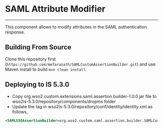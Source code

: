 # SAML Attribute Modifier
---
This component allows to modify attributes in the SAML authentication response.

## Building From Source

Clone this repository first (`https://github.com/mefarazath/SAMLCustomAssertionBuilder.git`) and use Maven install to build
`mvn clean install`.

## Deploying to IS 5.3.0

* Copy org.wso2.custom.extensions.saml.assertion.builder-1.0.0.jar file to wso2is-5.3.0/repository/components/dropins
 folder
* Update the <SAMLSSOAssertionBuilder> tag in wso2is-5.3.0/repository/conf/identity/identity.xml as follows,
````xml
<SAMLSSOAssertionBuilder>org.wso2.custom.saml.assertion.builder.SAMLCustomAssertionBuilder</SAMLSSOAssertionBuilder>
````

